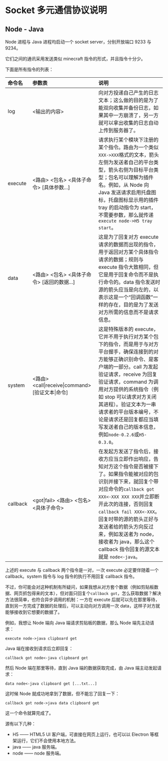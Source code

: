 # Socket 多元通信协议说明

## Node - Java

Node 进程与 Java 进程均启动一个 socket server，分别开放端口 9233 与 9234。

它们之间的通讯采用发送类似 minecraft 指令的形式，并且指令十分少。

下面是所有指令的列表：

| 命令名 | 参数表 | 说明 |
| :- | :- | :- |
| log | <输出的内容> | 向对方投递自己产生的日志文本；这么做的目的是为了能双向收集并备份日志，如果其中一方崩溃了，另一方就可以拿出收集的日志自动上传到服务器了。 |
| execute | <路由> <包名> <具体子命令> \[具体参数...\] | 请求执行某个模块下注册的某个指令。路由为一个类似```XXX->XXX```格式的文本，箭头左侧为发送者自己的平台类型，箭头右侧为目标平台类型；包名可以理解为插件名。例如，从 Node 向 Java 发送请求启用托盘图标，托盘图标显示用的插件 tray 的启动指令为 start，不需要参数，那么就传递 ```execute node->H5 tray start```。 |
| data | <路由> <包名> <具体子命令> \[返回的数据...\] | 这是为了回复对方 execute 请求的数据而出现的指令，用于返回对方某个具体指令请求的数据；规则与 execute 指令大致相同，但它是用于回复命令而不是执行命令的。data 指令发送时源的箭头应当是向左的，以表示这是一个“回调函数”一样的存在，目的是为了发送对方所需的信息而不是请求信息。 |
| system | <路由> \<call\|receive\|command\> \[验证文本\|命令\] | 这是特殊版本的 execute，它并不用于执行对方某个包下的指令，而是用于与对方平台握手，确保连接到的对方能够正确识别命令、是客户端的一部分。call 为发起验证请求，receive 为回复验证请求，command 为调用对方提供的系统指令（例如 stop 可以请求对方关闭其进程）。验证文本为一串请求者的平台版本编号，不论是请求还是回复都应当填写发送者自己的版本信息，例如```node-0.2.6```或```H5-0.3.0```。 |
| callback | \<got\|fail\> <路由> <包名> <具体子命令> | 在发起方发送了指令后，接收方应当立即作出响应，告知对方这个指令是否被接下了。如果指令能被对应的包识别并接下来，就回复个带对应命令的```callback got XXX<-XXX XXX XXX```并立即断开此次的连接，否则回复```callback fail XXX<-XXX```。回复时带的源的箭头正好与发送者给的箭头方向反过来，例如发送者为 node，接收者为 java，那么这个 callback 指令回复的源文本就是 ```node<-java```。 |

上述的 execute 与 callback 两个指令是一对，一次 execute 必定要伴随着一个 callback。system 指令与 log 指令的执行不用回复 callback 指令。

不过，你可能会对这种机制有所疑问，如果我想从对方套个数据（例如剪贴板数据、网页抓包得来的文本），但对面只回复个```callback got```，怎么获取数据？解决方法很简单，也符合异步调用的机制：一方在 execute 后就可以先在那里等待，直到另一方完成了数据的处理后，可以主动向对方调用一次 data，这样子对方就能够接收到它想要的数据了。

例如，我想让 Node 端向 Java 端请求剪贴板的数据，那么 Node 端先主动请求：

```execute node->java clipboard get```

Java 端在接收到请求后立即回复：

```callback got node<-java clipboard get```

然后 Node 端在那里等待，直到 Java 端的数据获取完成，由 Java 端主动发起请求：

```data node<-java clipboard get [...txt...]```

这时候 Node 就成功地拿到了数据，但不能忘了回复一下：

```callback got node->java data clipboard get```

这一个命令就算完成了。

源有以下几种：
- H5 —— HTML5 UI 客户端，可直接在网页上运行，也可以以 Electron 等框架运行，它们不会使用本地方法。
- java —— java 服务端。
- node —— node 服务端。
